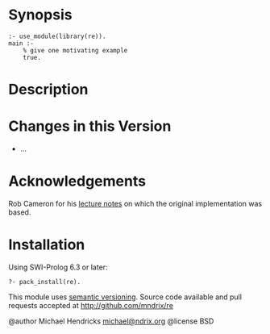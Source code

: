 # Synopsis

    :- use_module(library(re)).
    main :-
        % give one motivating example
        true.

# Description

# Changes in this Version

  * ...

# Acknowledgements

Rob Cameron for his [lecture notes](http://www.cs.sfu.ca/~cameron/Teaching/384/99-3/regexp-plg.html) on which the original implementation was based.

# Installation

Using SWI-Prolog 6.3 or later:

    ?- pack_install(re).

This module uses [semantic versioning](http://semver.org/).
Source code available and pull requests accepted at
http://github.com/mndrix/re

@author Michael Hendricks <michael@ndrix.org>
@license BSD
